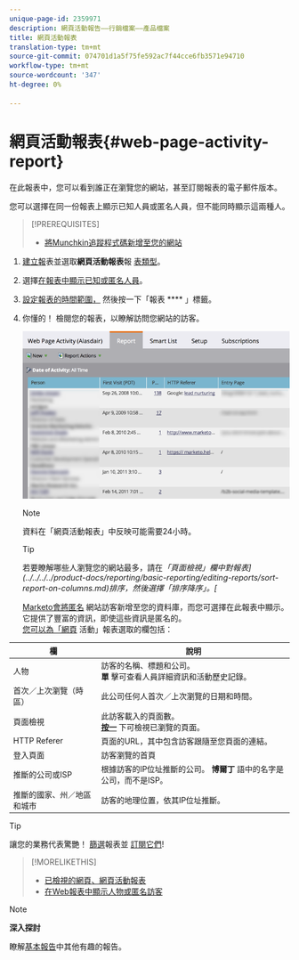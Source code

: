 ```yaml
---
unique-page-id: 2359971
description: 網頁活動報告——行銷檔案——產品檔案
title: 網頁活動報表
translation-type: tm+mt
source-git-commit: 074701d1a5f75fe592ac7f44cce6fb3571e94710
workflow-type: tm+mt
source-wordcount: '347'
ht-degree: 0%

---
```



# 網頁活動報表{#web-page-activity-report}

在此報表中，您可以看到誰正在瀏覽您的網站，甚至訂閱報表的電子郵件版本。

您可以選擇在同一份報表上顯示已知人員或匿名人員，但不能同時顯示這兩種人。

>[!PREREQUISITES]
>
>* [將Munchkin追蹤程式碼新增至您的網站](../../../../product-docs/administration/additional-integrations/add-munchkin-tracking-code-to-your-website.md)


1. [建立報](../../../../product-docs/reporting/basic-reporting/creating-reports/create-a-report-in-a-program.md)表並選取**網頁活動報表**報 [表類型](report-type-overview.md)。
1. 選擇[在報表中顯示已知或匿名人員](../../../../product-docs/reporting/basic-reporting/report-activity/display-people-or-anonymous-visitors-in-web-reports.md)。
1. [設定報表的時間範圍，](../../../../product-docs/reporting/basic-reporting/editing-reports/change-a-report-time-frame.md) 然後按一下「報表 **** 」標籤。
1. 你懂的！ 檢閱您的報表，以瞭解訪問您網站的訪客。

   ![](assets/image2017-3-29-9-3a21-3a36.png)

   >[!NOTE]
   >
   >資料在「網頁活動報表」中反映可能需要24小時。

   >[!TIP]
   >
   >若要瞭解哪些人瀏覽您的網站最多，請在&#x200B;*「頁面檢視」欄中對報表](../../../../product-docs/reporting/basic-reporting/editing-reports/sort-report-on-columns.md)[](../../../../product-docs/reporting/basic-reporting/editing-reports/sort-report-on-columns.md)排序，然後選擇「排序降序」。[*

   [Marketo會將匿名](../../../../product-docs/reporting/basic-reporting/report-activity/tracking-anonymous-activity-and-people.md) 網站訪客新增至您的資料庫，而您可選擇在此報表中顯示。它提供了豐富的資訊，即使這些資訊是匿名的。\
   [您可以為「網頁](../../../../product-docs/reporting/basic-reporting/editing-reports/select-report-columns.md) 活動」報表選取的欄包括：

<table> 
 <thead> 
  <tr> 
   <th>欄</th> 
   <th>說明</th> 
  </tr> 
 </thead> 
 <tbody> 
  <tr> 
   <td>人物</td> 
   <td>訪客的名稱、標題和公司。<br><strong>單</strong> 擊可查看人員詳細資訊和活動歷史記錄。</td> 
  </tr> 
  <tr> 
   <td>首次／上次瀏覽（時區）</td> 
   <td>此公司任何人首次／上次瀏覽的日期和時間。</td> 
  </tr> 
  <tr> 
   <td>頁面檢視</td> 
   <td>此訪客載入的頁面數。<br><strong><a href="web-page-activity-report/web-pages-viewed-web-page-activity-report.md">按一</a></strong> 下可檢視已瀏覽的頁面。</td> 
  </tr> 
  <tr> 
   <td>HTTP Referer</td> 
   <td>頁面的URL，其中包含訪客跟隨至您頁面的連結。</td> 
  </tr> 
  <tr> 
   <td>登入頁面</td> 
   <td>訪客瀏覽的首頁 </td> 
  </tr> 
  <tr> 
   <td>推斷的公司或ISP</td> 
   <td>根據訪客的IP位址推斷的公司。 <strong>博爾丁</strong> 語中的名字是公司，而不是ISP。 </td> 
  </tr> 
  <tr> 
   <td>推斷的國家、州／地區和城市</td> 
   <td>訪客的地理位置，依其IP位址推斷。</td> 
  </tr> 
 </tbody> 
</table>

>[!TIP]
>
>讓您的業務代表驚艷！ [篩選](../../../../product-docs/reporting/basic-reporting/editing-reports/filter-people-in-a-report-with-a-smart-list.md)報表並 [訂閱它們](../../../../product-docs/reporting/basic-reporting/report-subscriptions/subscribe-to-a-basic-report.md)!

>[!MORELIKETHIS]
>
>
>* [已檢視的網頁、網頁活動報表](web-page-activity-report/web-pages-viewed-web-page-activity-report.md)
>* [在Web報表中顯示人物或匿名訪客](../../../../product-docs/reporting/basic-reporting/report-activity/display-people-or-anonymous-visitors-in-web-reports.md)


>[!NOTE]
>
>**深入探討**
>
>瞭解[基本報告](http://docs.marketo.com/display/docs/basic+reporting)中其他有趣的報告。
